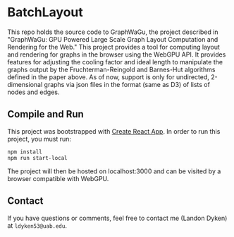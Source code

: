# BatchLayout

This repo holds the source code to GraphWaGu, the project described in "GraphWaGu: GPU Powered Large Scale Graph Layout
Computation and Rendering for the Web." This project provides a tool for computing layout and rendering for graphs in the browser using the WebGPU API. It provides features for adjusting the cooling factor and ideal length to manipulate the graphs output by the Fruchterman-Reingold and Barnes-Hut algorithms defined in the paper above. As of now, support is only for undirected, 2-dimensional graphs via json files in the format (same as D3) of lists of nodes and edges.


## Compile and Run

This project was bootstrapped with [Create React App](https://github.com/facebook/create-react-app). In order to run this project, you must run:
```
npm install
npm run start-local
```
The project will then be hosted on localhost:3000 and can be visited by a browser compatible with WebGPU.

## Contact
If you have questions or comments, feel free to contact me (Landon Dyken) at `ldyken53@uab.edu`.